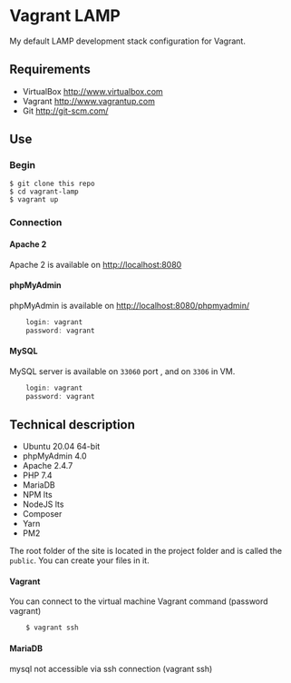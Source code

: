Vagrant LAMP
============

My default LAMP development stack configuration for Vagrant.

Requirements
------------
* VirtualBox <http://www.virtualbox.com>
* Vagrant <http://www.vagrantup.com>
* Git <http://git-scm.com/>

Use
-----
### Begin
	$ git clone this repo
	$ cd vagrant-lamp
	$ vagrant up


### Connection

#### Apache 2
Apache 2 is available on <http://localhost:8080>

#### phpMyAdmin
phpMyAdmin is available on <http://localhost:8080/phpmyadmin/>
```js
	login: vagrant
	password: vagrant
```

#### MySQL
MySQL server is available on `33060` port , and on `3306` in VM.
```js
	login: vagrant
	password: vagrant
```

Technical description
-----------------
* Ubuntu 20.04 64-bit
* phpMyAdmin 4.0
* Apache 2.4.7
* PHP 7.4
* MariaDB
* NPM lts
* NodeJS lts
* Composer
* Yarn
* PM2

The root folder of the site is located in the project folder and is called the `public`. You can create your files in it.

#### Vagrant
You can connect to the virtual machine Vagrant command (password vagrant)
```js
	$ vagrant ssh
```

#### MariaDB
mysql not accessible via ssh connection (vagrant ssh)
